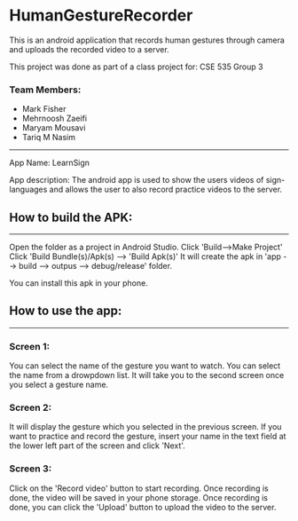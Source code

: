 # HumanGestureRecorder
This is an android application that records human gestures through camera and uploads the recorded video to a server.

This project was done as part of a class project for: CSE 535
Group 3
### Team Members:
- Mark Fisher
- Mehrnoosh Zaeifi
- Maryam Mousavi
- Tariq M Nasim
---------------------------------------------------------------------------
App Name: LearnSign

App description: The android app is used to show the users videos of sign-languages and allows the user to also record practice videos to the server.


## How to build the APK:
---------------------------------------------------------------------------
Open the folder as a project in Android Studio.
Click 'Build-->Make Project'
Click 'Build Bundle(s)/Apk(s) --> 'Build Apk(s)'
It will create the apk in 'app --> build --> outpus --> debug/release' folder.

You can install this apk in your phone.

## How to use the app:
---------------------------------------------------------------------------

### Screen 1:
You can select the name of the gesture you want to watch. You can select the name from a drowpdown list. It will take you to the second screen once you select a gesture name.

### Screen 2:
It will display the gesture which you selected in the previous screen. If you want to practice and record the gesture, insert your name in the text field at the lower left part of the screen and click 'Next'.

### Screen 3:
Click on the 'Record video' button to start recording. Once recording is done, the video will be saved in your phone storage. Once recording is done, you can click the 'Upload' button to upload the video to the server.
